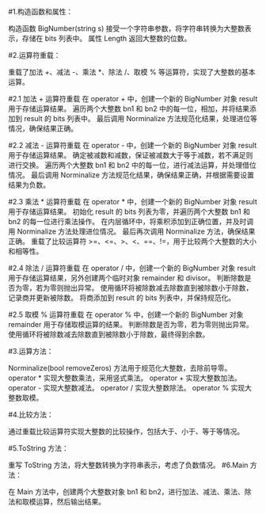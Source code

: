 #1.构造函数和属性：

构造函数 BigNumber(string s) 接受一个字符串参数，将字符串转换为大整数表示，存储在 bits 列表中。
属性 Length 返回大整数的位数。

#2.运算符重载：

重载了加法 +、减法 -、乘法 *、除法 /、取模 % 等运算符，实现了大整数的基本运算。

#2.1 加法 + 运算符重载
在 operator + 中，创建一个新的 BigNumber 对象 result 用于存储运算结果。
遍历两个大整数 bn1 和 bn2 中的每一位，相加，并将结果添加到 result 的 bits 列表中。
最后调用 Norminalize 方法规范化结果，处理进位等情况，确保结果正确。

#2.2 减法 - 运算符重载
在 operator - 中，创建一个新的 BigNumber 对象 result 用于存储运算结果。
确定被减数和减数，保证被减数大于等于减数，若不满足则进行交换。
遍历两个大整数 bn1 和 bn2 中的每一位，进行减法运算，并处理借位情况。
最后调用 Norminalize 方法规范化结果，确保结果正确，并根据需要设置结果为负数。

#2.3 乘法 * 运算符重载
在 operator * 中，创建一个新的 BigNumber 对象 result 用于存储运算结果。
初始化 result 的 bits 列表为零，并遍历两个大整数 bn1 和 bn2 的每一位进行乘法操作。
在内层循环中，将乘积添加到正确位置，并及时调用 Norminalize 方法处理进位情况。
最后再次调用 Norminalize 方法，确保结果正确。
重载了比较运算符 >=、<=、>、<、==、!=，用于比较两个大整数的大小和相等性。

#2.4 除法 / 运算符重载
在 operator / 中，创建一个新的 BigNumber 对象 result 用于存储运算结果，另外创建两个临时对象 remainder 和 divisor。
判断除数是否为零，若为零则抛出异常。
使用循环将被除数减去除数直到被除数小于除数，记录商并更新被除数。
将商添加到 result 的 bits 列表中，并保持规范化。

#2.5 取模 % 运算符重载
在 operator % 中，创建一个新的 BigNumber 对象 remainder 用于存储取模运算的结果。
判断除数是否为零，若为零则抛出异常。
使用循环将被除数减去除数直到被除数小于除数，最终得到余数。

#3.运算方法：

Norminalize(bool removeZeros) 方法用于规范化大整数，去除前导零。
operator * 实现大整数乘法，采用竖式乘法。
operator + 实现大整数加法。
operator - 实现大整数减法。
operator / 实现大整数除法。
operator % 实现大整数取模。

#4.比较方法：

通过重载比较运算符实现大整数的比较操作，包括大于、小于、等于等情况。

#5.ToString 方法：

重写 ToString 方法，将大整数转换为字符串表示，考虑了负数情况。
#6.Main 方法：

在 Main 方法中，创建两个大整数对象 bn1 和 bn2，进行加法、减法、乘法、除法和取模运算，然后输出结果。
